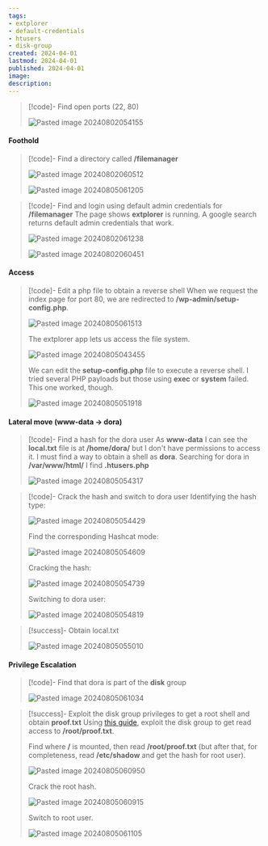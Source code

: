 ```yaml
---
tags:
- extplorer
- default-credentials
- htusers
- disk-group
created: 2024-04-01
lastmod: 2024-04-01
published: 2024-04-01
image:
description: 
---
```


>[!code]- Find open ports (22, 80)
>
>![Pasted image 20240802054155](Pasted%20image%2020240802054155.png)
#### Foothold

>[!code]- Find a directory called **/filemanager**
>
>![Pasted image 20240802060512](Pasted%20image%2020240802060512.png)
>
>![Pasted image 20240805061205](Pasted%20image%2020240805061205.png)

>[!code]- Find and login using default admin credentials for **/filemanager**
>The page shows **extplorer** is running. A google search returns default admin credentials that work.
>
>![Pasted image 20240802061238](Pasted%20image%2020240802061238.png)
>
>![Pasted image 20240802060451](Pasted%20image%2020240802060451.png)
#### Access

>[!code]- Edit a php file to obtain a reverse shell
>When we request the index page for port 80, we are redirected to **/wp-admin/setup-config.php**.
>
>![Pasted image 20240805061513](Pasted%20image%2020240805061513.png)
>
>The extplorer app lets us access the file system.
>
>![Pasted image 20240805043455](Pasted%20image%2020240805043455.png)
>
>We can edit the **setup-config.php** file to execute a reverse shell. I tried several PHP payloads but those using **exec** or **system** failed. This one worked, though.
>
>![Pasted image 20240805051918](Pasted%20image%2020240805051918.png)
#### Lateral move (www-data -> dora)

>[!code]- Find a hash for the dora user
>As **www-data** I can see the **local.txt** file is at **/home/dora/** but I don't have permissions to access it. I must find a way to obtain a shell as **dora**. Searching for dora in **/var/www/html/** I find **.htusers.php**
>
>![Pasted image 20240805054317](Pasted%20image%2020240805054317.png)

>[!code]- Crack the hash and switch to dora user
>Identifying the hash type:
>
>![Pasted image 20240805054429](Pasted%20image%2020240805054429.png)
>
>Find the corresponding Hashcat mode:
>
>![Pasted image 20240805054609](Pasted%20image%2020240805054609.png)
>
>Cracking the hash:
>
>![Pasted image 20240805054739](Pasted%20image%2020240805054739.png)
>
>Switching to dora user:
>
>![Pasted image 20240805054819](Pasted%20image%2020240805054819.png)

>[!success]- Obtain local.txt
>
>![Pasted image 20240805055010](Pasted%20image%2020240805055010.png)
#### Privilege Escalation

>[!code]- Find that dora is part of the **disk** group
>
>![Pasted image 20240805061034](Pasted%20image%2020240805061034.png)
>

>[!success]- Exploit the disk group privileges to get a root shell and obtain **proof.txt**
>Using [this guide](https://www.hackingarticles.in/disk-group-privilege-escalation/), exploit the disk group to get read access to **/root/proof.txt**.
>
>Find where **/** is mounted, then read **/root/proof.txt** (but after that, for completeness, read **/etc/shadow** and get the hash for root user). 
>
>![Pasted image 20240805060950](Pasted%20image%2020240805060950.png)
>
>Crack the root hash.
>
>![Pasted image 20240805060915](Pasted%20image%2020240805060915.png)
>
>Switch to root user.
>
>![Pasted image 20240805061105](Pasted%20image%2020240805061105.png)